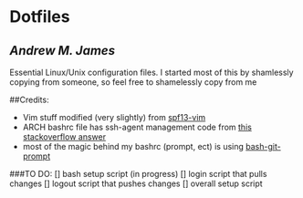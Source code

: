 # Dotfiles 
*Andrew M. James*
---
Essential Linux/Unix configuration files. I started most of this by shamlessly copying from someone, so feel free to shamelessly copy from me

##Credits:
- Vim stuff modified (very slightly) from [spf13-vim](https://github.com/spf13/spf13-vim)
- ARCH bashrc file has ssh-agent management code from [this stackoverflow answer](http://stackoverflow.com/questions/18880024/start-ssh-agent-on-login)
- most of the magic behind my bashrc (prompt, ect) is using [bash-git-prompt](https://github.com/magicmonty/bash-git-prompt)


###TO DO:
[] bash setup script (in progress)
[] login script that pulls changes
[] logout script that pushes changes
[] overall setup script






